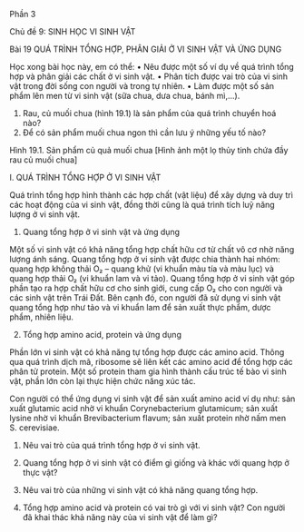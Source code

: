 Phần 3

Chủ đề 9: SINH HỌC VI SINH VẬT

Bài 19 QUÁ TRÌNH TỔNG HỢP, PHÂN GIẢI Ở VI SINH VẬT VÀ ỨNG DỤNG

Học xong bài học này, em có thể:
• Nêu được một số ví dụ về quá trình tổng hợp và phân giải các chất ở vi sinh vật.
• Phân tích được vai trò của vi sinh vật trong đời sống con người và trong tự nhiên.
• Làm được một số sản phẩm lên men từ vi sinh vật (sữa chua, dưa chua, bánh mì,...).

1. Rau, củ muối chua (hình 19.1) là sản phẩm của quá trình chuyển hoá nào?
2. Để có sản phẩm muối chua ngon thì cần lưu ý những yếu tố nào?

Hình 19.1. Sản phẩm củ quả muối chua
[Hình ảnh một lọ thủy tinh chứa đầy rau củ muối chua]

I. QUÁ TRÌNH TỔNG HỢP Ở VI SINH VẬT

Quá trình tổng hợp hình thành các hợp chất (vật liệu) để xây dựng và duy trì các hoạt động của vi sinh vật, đồng thời cũng là quá trình tích luỹ năng lượng ở vi sinh vật.

1. Quang tổng hợp ở vi sinh vật và ứng dụng

Một số vi sinh vật có khả năng tổng hợp chất hữu cơ từ chất vô cơ nhờ năng lượng ánh sáng. Quang tổng hợp ở vi sinh vật được chia thành hai nhóm: quang hợp không thải O₂ – quang khử (vi khuẩn màu tía và màu lục) và quang hợp thải O₂ (vi khuẩn lam và vi tảo). Quang tổng hợp ở vi sinh vật góp phần tạo ra hợp chất hữu cơ cho sinh giới, cung cấp O₂ cho con người và các sinh vật trên Trái Đất. Bên cạnh đó, con người đã sử dụng vi sinh vật quang tổng hợp như tảo và vi khuẩn lam để sản xuất thực phẩm, dược phẩm, nhiên liệu.

2. Tổng hợp amino acid, protein và ứng dụng

Phần lớn vi sinh vật có khả năng tự tổng hợp được các amino acid. Thông qua quá trình dịch mã, ribosome sẽ liên kết các amino acid để tổng hợp các phân tử protein. Một số protein tham gia hình thành cấu trúc tế bào vi sinh vật, phần lớn còn lại thực hiện chức năng xúc tác.

Con người có thể ứng dụng vi sinh vật để sản xuất amino acid ví dụ như: sản xuất glutamic acid nhờ vi khuẩn Corynebacterium glutamicum; sản xuất lysine nhờ vi khuẩn Brevibacterium flavum; sản xuất protein nhờ nấm men S. cerevisiae.

1. Nêu vai trò của quá trình tổng hợp ở vi sinh vật.

2. Quang tổng hợp ở vi sinh vật có điểm gì giống và khác với quang hợp ở thực vật?
3. Nêu vai trò của những vi sinh vật có khả năng quang tổng hợp.

4. Tổng hợp amino acid và protein có vai trò gì với vi sinh vật? Con người đã khai thác khả năng này của vi sinh vật để làm gì?
